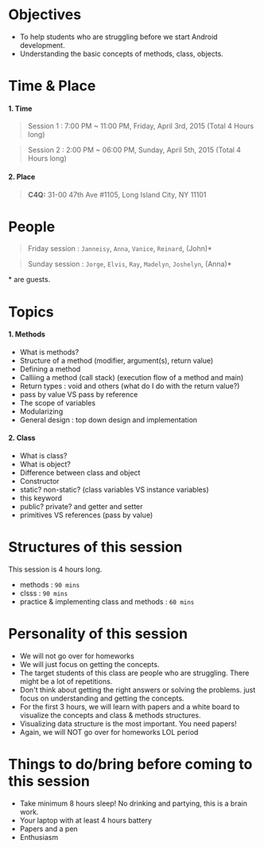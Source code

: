 # Objectives

- To help students who are struggling before we start Android development.
- Understanding the basic concepts of methods, class, objects.

# Time & Place

#### 1. Time

> Session 1 : 7:00 PM ~ 11:00 PM, Friday, April 3rd, 2015 (Total 4 Hours long)

> Session 2 : 2:00 PM ~ 06:00 PM, Sunday, April 5th, 2015 (Total 4 Hours long)


#### 2. Place

> **C4Q:** 31-00 47th Ave #1105, Long Island City, NY 11101


# People

> Friday session : `Janneisy`, `Anna`, `Vanice`, `Reinard`, (John)*

> Sunday session : `Jorge`, `Elvis`, `Ray`, `Madelyn`, `Joshelyn`, (Anna)*

\* are guests.

# Topics

#### 1. Methods

- What is methods?
- Structure of a method (modifier, argument(s), return value)
- Defining a method
- Calliing a method (call stack) (execution flow of a method and main)
- Return types : void and others (what do I do with the return value?)
- pass by value VS pass by reference
- The scope of variables
- Modularizing
- General design : top down design and implementation

#### 2. Class

- What is class?
- What is object?
- Difference between class and object
- Constructor
- static? non-static? (class variables VS instance variables)
- this keyword
- public? private? and getter and setter
- primitives VS references (pass by value)

# Structures of this session

This session is 4 hours long.

- methods : `90 mins`
- clsss : `90 mins`
- practice & implementing class and methods : `60 mins`

# Personality of this session

- We will not go over for homeworks
- We will just focus on getting the concepts.
- The target students of this class are people who are struggling. There might be a lot of repetitions.
- Don't think about getting the right answers or solving the problems. just focus on understanding and getting the concepts.
- For the first 3 hours, we will learn with papers and a white board to visualize the concepts and class & methods structures.
- Visualizing data structure is the most important. You need papers!
- Again, we will NOT go over for homeworks LOL period

# Things to do/bring before coming to this session

- Take minimum 8 hours sleep! No drinking and partying, this is a brain work.
- Your laptop with at least 4 hours battery
- Papers and a pen
- Enthusiasm

